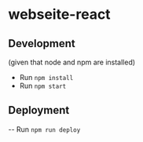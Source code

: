 # webseite-react

## Development

(given that node and npm are installed)

- Run `npm install`
- Run `npm start`

## Deployment

-- Run `npm run deploy`
